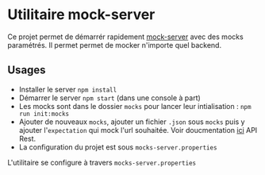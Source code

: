 # Utilitaire mock-server
Ce projet permet de démarrér rapidement [mock-server](http://www.mock-server.com/) avec des mocks paramétrés.
Il permet permet de mocker n'importe quel backend.

## Usages

* Installer le server `npm install`
* Démarrer le server `npm start` (dans une console à part)
* Les mocks sont dans le dossier `mocks` pour lancer leur intialisation : `npm run init:mocks`
* Ajouter de nouveaux `mocks`, ajouter un fichier `.json` sous `mocks` puis y ajouter l'`expectation` qui mock l'url souhaitée. Voir doucmentation [ici](http://www.mock-server.com/mock_server/creating_expectations.html) API Rest. 
* La configuration du projet est sous `mocks-server.properties`

L'utilitaire se configure à travers `mocks-server.properties`